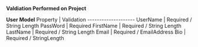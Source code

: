 **Valdiation Performed on Project**

**User Model**
	Property | Validation
	--------------------
	 UserName | Required / String Length 
	PassWord | Required 
	FirstName | Required / String Length
	LastName | Required / String Length
	Email | Required / EmailAddress
	Bio | Required / StringLength

	

   
        